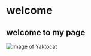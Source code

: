 # welcome
## welcome to my page

![Image of Yaktocat](https://octodex.github.com/images/yaktocat.png)
